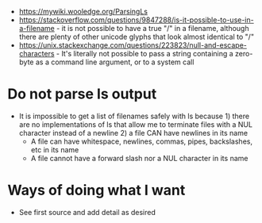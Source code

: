 - https://mywiki.wooledge.org/ParsingLs
- https://stackoverflow.com/questions/9847288/is-it-possible-to-use-in-a-filename - it is not possible to have a true "/" in a filename, although
  there are plenty of other unicode glyphs that look almost identical to "/"
- https://unix.stackexchange.com/questions/223823/null-and-escape-characters - It's literally not possible to pass a string containing a zero-byte as
  a command line argument, or to a system call
# Do not parse ls output
- It is impossible to get a list of filenames safely with ls because 1) there are no implementations of ls that allow me to terminate files with a NUL
  character instead of a newline 2) a file CAN have newlines in its name
  - A file can have whitespace, newlines, commas, pipes, backslashes, etc in its name
  - A file cannot have a forward slash nor a NUL character in its name
# Ways of doing what I want
- See first source and add detail as desired